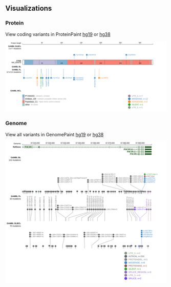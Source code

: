 ## Visualizations
### Protein
View coding variants in ProteinPaint [hg19](https://morinlab.github.io/LLMPP/GAMBL/CTSS_protein.html)  or [hg38](https://morinlab.github.io/LLMPP/GAMBL/CTSS_protein_hg38.html)

![](images/proteinpaint/CTSS_NM_004079.svg)

### Genome
View all variants in GenomePaint [hg19](https://morinlab.github.io/LLMPP/GAMBL/CTSS.html)  or [hg38](https://morinlab.github.io/LLMPP/GAMBL/CTSS_hg38.html)

![](images/proteinpaint/CTSS.svg)

